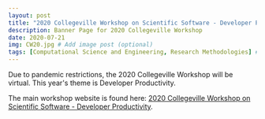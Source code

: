 ```yaml
---
layout: post
title: "2020 Collegeville Workshop on Scientific Software - Developer Productivity"
description: Banner Page for 2020 Collegeville Workshop
date: 2020-07-21
img: CW20.jpg # Add image post (optional)
tags: [Computational Science and Engineering, Research Methodologies] # add tag
---
```

Due to pandemic restrictions, the 2020 Collegeville Workshop will be virtual.  This year's theme is Developer Productivity.

The main workshop website is found here: [2020 Collegeville Workshop on Scientific Software - Developer Productivity](https://collegeville.github.io/CW20/).
